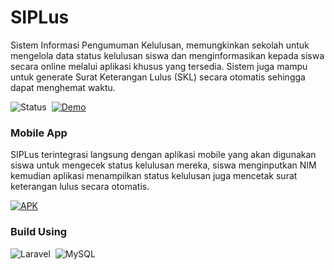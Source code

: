 # SIPLus

Sistem Informasi Pengumuman Kelulusan, memungkinkan sekolah untuk mengelola data status kelulusan siswa dan menginformasikan kepada siswa secara online melalui aplikasi khusus yang tersedia.
Sistem juga mampu untuk generate Surat Keterangan Lulus (SKL) secara otomatis sehingga dapat menghemat waktu.

![Status](https://img.shields.io/badge/Status-Release-blue)&nbsp;
[![Demo](https://img.shields.io/badge/Demo-Link-red)](https://siplus.vaard.site)

### Mobile App

SIPLus terintegrasi langsung dengan aplikasi mobile yang akan digunakan siswa untuk mengecek status kelulusan mereka, siswa menginputkan NIM kemudian aplikasi menampilkan status kelulusan juga mencetak surat keterangan lulus secara otomatis.

[![APK](https://img.shields.io/badge/Download-APK_Android-green)](https://drive.google.com/file/d/1dnAFa0qFGbHhjjWHanVGQdfI8gl_X_5f/view?usp=sharing)

### Build Using

![Laravel](https://img.shields.io/badge/laravel-%23FF2D20.svg?style=for-the-badge&logo=laravel&logoColor=white)&nbsp;
![MySQL](https://img.shields.io/badge/mysql-%23284ff0.svg?style=for-the-badge&logo=mysql&logoColor=white)
